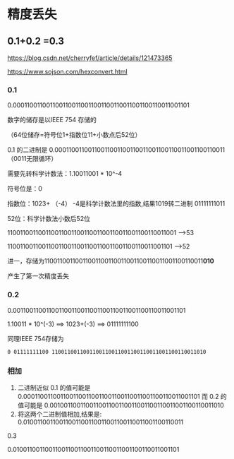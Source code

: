 # 精度丢失



## 0.1+0.2 =0.3

https://blog.csdn.net/cherryfef/article/details/121473365

https://www.sojson.com/hexconvert.html

### 0.1

0.0001100110011001100110011001100110011001100110011001101

数字的储存是以IEEE 754 存储的

（64位储存=符号位1+指数位11+小数点后52位）

0.1 的二进制是 0.00011001100110011001100110011001100110011001100110011（0011无限循环）

需要先转科学计数法：1.10011001  * 10^-4

符号位是：0

指数位：1023+ （-4） -4是科学计数法里的指数,结果1019转二进制 01111111011

52位：科学计数法小数后52位

11001100110011001100110011001100110011001100110011001 -->53

1100110011001100110011001100110011001100110011001101     -->52

进一，存储为11001100110011001100110011001100110011001100110011**010**

产生了第一次精度丢失



### 0.2

0.001100110011001100110011001100110011001100110011001101

1.10011 * 10^(-3)   ==> 1023+(-3)   ==> 01111111100

同理IEEE 754存储为

`0 01111111100 1100110011001100110011001100110011001100110011010`      



### 相加

1. 二进制近似 0.1 的值可能是 0.0001100110011001100110011001100110011001100110011001101
   而 0.2 的值可能是 0.001001100110011001100110011001100110011001100110011010
2. 将这两个二进制值相加,结果是:
   0.01001100110011001100110011001100110011001100110011

0.3

0.0100110011001100110011001100110011001100110011001101





